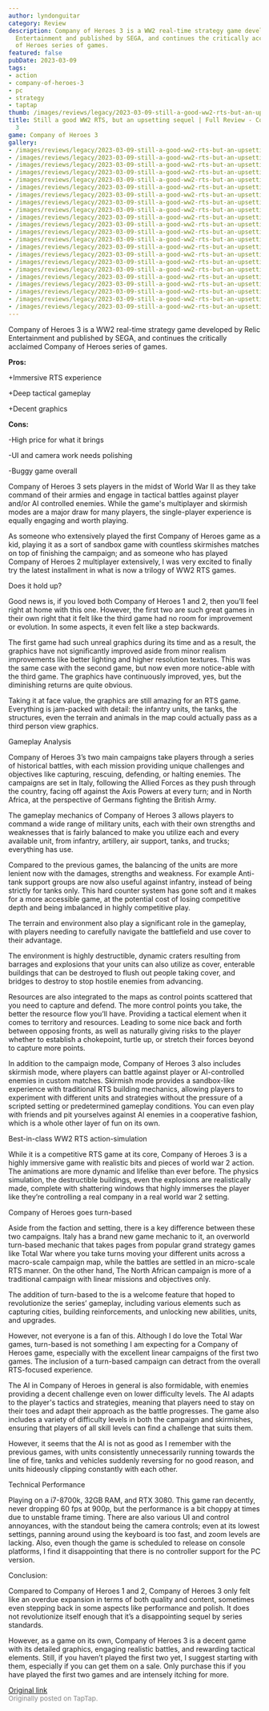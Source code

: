 ```yaml
---
author: lyndonguitar
category: Review
description: Company of Heroes 3 is a WW2 real-time strategy game developed by Relic
  Entertainment and published by SEGA, and continues the critically acclaimed Company
  of Heroes series of games.
featured: false
pubDate: 2023-03-09
tags:
- action
- company-of-heroes-3
- pc
- strategy
- taptap
thumb: /images/reviews/legacy/2023-03-09-still-a-good-ww2-rts-but-an-upsetting-sequel--full-review---company-of-heroes-3-0.avif
title: Still a good WW2 RTS, but an upsetting sequel | Full Review - Company of Heroes
  3
game: Company of Heroes 3
gallery:
- /images/reviews/legacy/2023-03-09-still-a-good-ww2-rts-but-an-upsetting-sequel--full-review---company-of-heroes-3-0.avif
- /images/reviews/legacy/2023-03-09-still-a-good-ww2-rts-but-an-upsetting-sequel--full-review---company-of-heroes-3-1.avif
- /images/reviews/legacy/2023-03-09-still-a-good-ww2-rts-but-an-upsetting-sequel--full-review---company-of-heroes-3-2.avif
- /images/reviews/legacy/2023-03-09-still-a-good-ww2-rts-but-an-upsetting-sequel--full-review---company-of-heroes-3-3.avif
- /images/reviews/legacy/2023-03-09-still-a-good-ww2-rts-but-an-upsetting-sequel--full-review---company-of-heroes-3-4.avif
- /images/reviews/legacy/2023-03-09-still-a-good-ww2-rts-but-an-upsetting-sequel--full-review---company-of-heroes-3-5.avif
- /images/reviews/legacy/2023-03-09-still-a-good-ww2-rts-but-an-upsetting-sequel--full-review---company-of-heroes-3-6.avif
- /images/reviews/legacy/2023-03-09-still-a-good-ww2-rts-but-an-upsetting-sequel--full-review---company-of-heroes-3-7.avif
- /images/reviews/legacy/2023-03-09-still-a-good-ww2-rts-but-an-upsetting-sequel--full-review---company-of-heroes-3-8.avif
- /images/reviews/legacy/2023-03-09-still-a-good-ww2-rts-but-an-upsetting-sequel--full-review---company-of-heroes-3-9.avif
- /images/reviews/legacy/2023-03-09-still-a-good-ww2-rts-but-an-upsetting-sequel--full-review---company-of-heroes-3-10.avif
- /images/reviews/legacy/2023-03-09-still-a-good-ww2-rts-but-an-upsetting-sequel--full-review---company-of-heroes-3-11.avif
- /images/reviews/legacy/2023-03-09-still-a-good-ww2-rts-but-an-upsetting-sequel--full-review---company-of-heroes-3-12.avif
- /images/reviews/legacy/2023-03-09-still-a-good-ww2-rts-but-an-upsetting-sequel--full-review---company-of-heroes-3-13.avif
- /images/reviews/legacy/2023-03-09-still-a-good-ww2-rts-but-an-upsetting-sequel--full-review---company-of-heroes-3-14.avif
- /images/reviews/legacy/2023-03-09-still-a-good-ww2-rts-but-an-upsetting-sequel--full-review---company-of-heroes-3-15.avif
- /images/reviews/legacy/2023-03-09-still-a-good-ww2-rts-but-an-upsetting-sequel--full-review---company-of-heroes-3-16.avif
- /images/reviews/legacy/2023-03-09-still-a-good-ww2-rts-but-an-upsetting-sequel--full-review---company-of-heroes-3-17.avif
- /images/reviews/legacy/2023-03-09-still-a-good-ww2-rts-but-an-upsetting-sequel--full-review---company-of-heroes-3-18.avif
- /images/reviews/legacy/2023-03-09-still-a-good-ww2-rts-but-an-upsetting-sequel--full-review---company-of-heroes-3-19.avif
- /images/reviews/legacy/2023-03-09-still-a-good-ww2-rts-but-an-upsetting-sequel--full-review---company-of-heroes-3-20.avif
- /images/reviews/legacy/2023-03-09-still-a-good-ww2-rts-but-an-upsetting-sequel--full-review---company-of-heroes-3-21.avif
---
```

Company of Heroes 3 is a WW2 real-time strategy game developed by Relic Entertainment and published by SEGA, and continues the critically acclaimed Company of Heroes series of games.


**Pros:**


+Immersive RTS experience

+Deep tactical gameplay

+Decent graphics


**Cons:**


-High price for what it brings

-UI and camera work needs polishing

-Buggy game overall

Company of Heroes 3 sets players in the midst of World War II as they take command of their armies and engage in tactical battles against player and/or AI controlled enemies. While the game's multiplayer and skirmish modes are a major draw for many players, the single-player experience is equally engaging and worth playing.

As someone who extensively played the first Company of Heroes game as a kid, playing it as a sort of sandbox game with countless skirmishes matches on top of finishing the campaign; and as someone who has played Company of Heroes 2 multiplayer extensively, I was very excited to finally try the latest installment in what is now a trilogy of WW2 RTS games.

Does it hold up?

Good news is, if you loved both Company of Heroes 1 and 2, then you’ll feel right at home with this one. However, the first two are such great games in their own right that it felt like the third game had no room for improvement or evolution. In some aspects, it even felt like a step backwards.

The first game had such unreal graphics during its time and as a result, the graphics have not significantly improved aside from minor realism improvements like better lighting and higher resolution textures. This was the same case with the second game, but now even more notice-able with the third game. The graphics have continuously improved, yes, but the diminishing returns are quite obvious.

Taking it at face value, the graphics are still amazing for an RTS game. Everything is jam-packed with detail: the infantry units, the tanks, the structures, even the terrain and animals in the map could actually pass as a third person view graphics.

Gameplay Analysis

Company of Heroes 3’s two main campaigns take players through a series of historical battles, with each mission providing unique challenges and objectives like capturing, rescuing, defending, or halting enemies. The campaigns are set in Italy, following the Allied Forces as they push through the country, facing off against the Axis Powers at every turn; and in North Africa, at the perspective of Germans fighting the British Army.

The gameplay mechanics of Company of Heroes 3 allows players to command a wide range of military units, each with their own strengths and weaknesses that is fairly balanced to make you utilize each and every available unit, from infantry, artillery, air support, tanks, and trucks; everything has use.

Compared to the previous games, the balancing of the units are more lenient now with the damages, strengths and weakness. For example Anti-tank support groups are now also useful against infantry, instead of being strictly for tanks only. This hard counter system has gone soft and it makes for a more accessible game, at the potential cost of losing competitive depth and being imbalanced in highly competitive play.

The terrain and environment also play a significant role in the gameplay, with players needing to carefully navigate the battlefield and use cover to their advantage.

The environment is highly destructible, dynamic craters resulting from barrages and explosions that your units can also utilize as cover, enterable buildings that can be destroyed to flush out people taking cover, and bridges to destroy to stop hostile enemies from advancing.

Resources are also integrated to the maps as control points scattered that you need to capture and defend. The more control points you take, the better the resource flow you’ll have. Providing a tactical element when it comes to territory and resources. Leading to some nice back and forth between opposing fronts, as well as naturally giving risks to the player whether to establish a chokepoint, turtle up, or stretch their forces beyond to capture more points.

In addition to the campaign mode, Company of Heroes 3 also includes skirmish mode, where players can battle against player or AI-controlled enemies in custom matches. Skirmish mode provides a sandbox-like experience with traditional RTS building mechanics, allowing players to experiment with different units and strategies without the pressure of a scripted setting or predetermined gameplay conditions. You can even play with friends and pit yourselves against AI enemies in a cooperative fashion, which is a whole other layer of fun on its own.

Best-in-class WW2 RTS action-simulation

While it is a competitive RTS game at its core, Company of Heroes 3 is a highly immersive game with realistic bits and pieces of world war 2 action. The animations are more dynamic and lifelike than ever before. The physics simulation, the destructible buildings, even the explosions are realistically made, complete with shattering windows that highly immerses the player like they’re controlling a real company in a real world war 2 setting.

Company of Heroes goes turn-based

Aside from the faction and setting, there is a key difference between these two campaigns. Italy has a brand new game mechanic to it, an overworld turn-based mechanic  that takes pages from popular grand strategy games like Total War where you take turns moving your different units across a macro-scale campaign map, while the battles are settled in an micro-scale RTS manner. On the other hand, The North African campaign is more of a traditional campaign with linear missions and objectives only.

The addition of turn-based to the is a welcome feature that hoped to revolutionize the series’ gameplay, including various elements such as capturing cities, building reinforcements, and unlocking new abilities, units, and upgrades.

However, not everyone is a fan of this. Although I do love the Total War games, turn-based is not something I am expecting for a Company of Heroes game, especially with the excellent linear campaigns of the first two games. The inclusion of a turn-based campaign can detract from the overall RTS-focused experience.

The AI in Company of Heroes in general is also formidable, with enemies providing a decent challenge even on lower difficulty levels. The AI adapts to the player's tactics and strategies, meaning that players need to stay on their toes and adapt their approach as the battle progresses. The game also includes a variety of difficulty levels in both the campaign and skirmishes, ensuring that players of all skill levels can find a challenge that suits them.

However, it seems that the AI is not as good as I remember with the previous games, with units consistently unnecessarily running towards the line of fire, tanks and vehicles suddenly reversing for no good reason, and units hideously clipping constantly with each other.

Technical Performance

Playing on a i7-8700k, 32GB RAM, and RTX 3080. This game ran decently, never dropping 60 fps at 900p, but the performance is a bit choppy at times due to unstable frame timing. There are also various UI and control annoyances, with the standout being the camera controls; even at its lowest settings, panning around using the keyboard is too fast, and zoom levels are lacking. Also, even though the game is scheduled to release on console platforms, I find it disappointing that there is no controller support for the PC version.

Conclusion:

Compared to Company of Heroes 1 and 2, Company of Heroes 3 only felt like an overdue expansion in terms of both quality and content, sometimes even stepping back in some aspects like performance and polish. It does not revolutionize itself enough that it’s a disappointing sequel by series standards.

However, as a game on its own, Company of Heroes 3 is a decent game with its detailed graphics, engaging realistic battles, and rewarding tactical elements. Still, if you haven’t played the first two yet, I suggest starting with them, especially if you can get them on a sale. Only purchase this if you have played the first two games and are intensely itching for more.

[Original link](https://www.taptap.io/post/4743716)<br><span style="font-size: 0.95em; color: #888;">Originally posted on TapTap.</span>